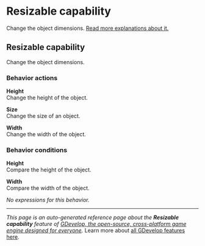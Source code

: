# Resizable capability

Change the object dimensions. [Read more explanations about it.](https://wiki.gdevelop.io/gdevelop5/objects)



## Resizable capability 

Change the object dimensions. 

### Behavior actions

**Height**  
Change the height of the object.

**Size**  
Change the size of an object.

**Width**  
Change the width of the object.

### Behavior conditions

**Height**  
Compare the height of the object.

**Width**  
Compare the width of the object.

_No expressions for this behavior._


---
*This page is an auto-generated reference page about the **Resizable capability** feature of [GDevelop, the open-source, cross-platform game engine designed for everyone](https://gdevelop.io/).* Learn more about [all GDevelop features here](/gdevelop5/all-features).